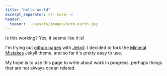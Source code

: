 ```yaml
---
title: "Hello World"
excerpt_separator: <!--more-->
header:
  teaser: ../assets/images/serm_north.jpg
---
```


Is this working? Yes, it <!--more--> seems like it is!

I'm trying out [github pages](https://pages.github.com/) with [Jekyll](https://jekyllrb.com/). I decided to fork the [Minimal Mistakes](https://mmistakes.github.io/minimal-mistakes/) Jekyll theme, and  so far it's pretty easy to use.

My hope is to use this page to write about work in progress, perhaps things that are not always ocean related.
